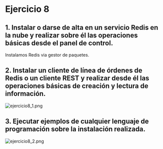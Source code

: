 # Ejercicio 8
## 1. Instalar o darse de alta en un servicio Redis en la nube y realizar sobre él las operaciones básicas desde el panel de control.
Instalamos Redis via gestor de paquetes.

## 2. Instalar un cliente de línea de órdenes de Redis o un cliente REST y realizar desde él las operaciones básicas de creación y lectura de información.

![ejercicio8_1.png](http://s15.postimg.org/54f07gt1n/ejercicio8_1.png)

## 3. Ejecutar ejemplos de cualquier lenguaje de programación sobre la instalación realizada.
![ejercicio8_2.png](http://s23.postimg.org/bvdzstp17/Ejercicio8_2.png)

